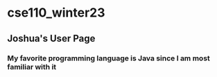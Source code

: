 # cse110_winter23
## **Joshua's User Page**
### My favorite programming language is Java since I am most familiar with it